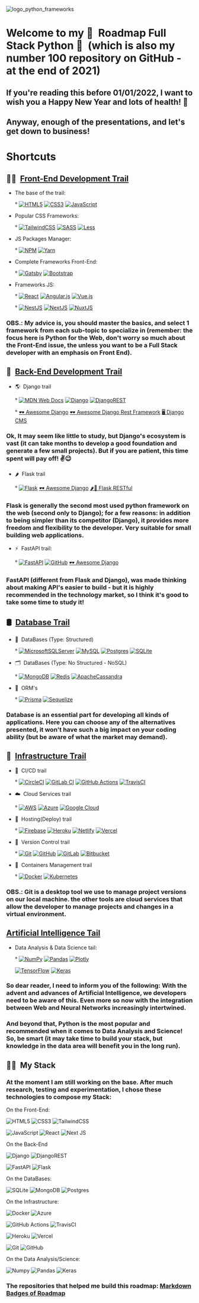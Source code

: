 ![logo_python_frameworks](https://dreamclass.co.in/wp-content/uploads/2020/10/python-frameworks-250919.png)

# Welcome to my 🌟&nbsp; Roadmap Full Stack Python 🌟&nbsp; (which is also my number 100 repository on GitHub - at the end of 2021)

## If you're reading this before 01/01/2022, I want to wish you a Happy New Year and lots of health! 🙏&nbsp;

## Anyway, enough of the presentations, and let's get down to business!

# Shortcuts

## 🧑‍🎨&nbsp; [Front-End Development Trail](https://developer.mozilla.org/en-US/docs/Web)

  - The base of the trail:

    ° [![HTML5](https://img.shields.io/badge/html5-%23E34F26.svg?style=for-the-badge&logo=html5&logoColor=white)](https://developer.mozilla.org/en-US/docs/Web/HTML)
    [![CSS3](https://img.shields.io/badge/css3-%231572B6.svg?style=for-the-badge&logo=css3&logoColor=white)](https://developer.mozilla.org/en-US/docs/Web/CSS)
    [![JavaScript](https://img.shields.io/badge/javascript-%23323330.svg?style=for-the-badge&logo=javascript&logoColor=%23F7DF1E)](https://developer.mozilla.org/en-US/docs/Web/JavaScript)

  - Popular CSS Frameworks:

    ° [![TailwindCSS](https://img.shields.io/badge/tailwindcss-%2338B2AC.svg?style=for-the-badge&logo=tailwind-css&logoColor=white)](https://tailwindcss.com/docs/installation)
    [![SASS](https://img.shields.io/badge/SASS-hotpink.svg?style=for-the-badge&logo=SASS&logoColor=white)](https://sass-lang.com/guide)
    [![Less](https://img.shields.io/badge/less-2B4C80?style=for-the-badge&logo=less&logoColor=white)](https://lesscss.org/features/)

  - JS Packages Manager:

    ° [![NPM](https://img.shields.io/badge/NPM-%23000000.svg?style=for-the-badge&logo=npm&logoColor=white)](https://docs.npmjs.com/)
    [![Yarn](https://img.shields.io/badge/yarn-%232C8EBB.svg?style=for-the-badge&logo=yarn&logoColor=white)](https://yarnpkg.com/)

  - Complete Frameworks Front-End:

    ° [![Gatsby](https://img.shields.io/badge/Gatsby-%23663399.svg?style=for-the-badge&logo=gatsby&logoColor=white)](https://www.gatsbyjs.com/how-it-works/)
    [![Bootstrap](https://img.shields.io/badge/bootstrap-%23563D7C.svg?style=for-the-badge&logo=bootstrap&logoColor=white)](https://getbootstrap.com/docs/5.0/getting-started/introduction/)

  - Frameworks JS:

    ° [![React](https://img.shields.io/badge/react-%2320232a.svg?style=for-the-badge&logo=react&logoColor=%2361DAFB)](https://reactjs.org/docs/getting-started.html)
    [![Angular.js](https://img.shields.io/badge/angular.js-%23E23237.svg?style=for-the-badge&logo=angularjs&logoColor=white)](https://angular.io/docs)
    [![Vue.js](https://img.shields.io/badge/vuejs-%2335495e.svg?style=for-the-badge&logo=vuedotjs&logoColor=%234FC08D)](https://vuejs.org/v2/guide/)

    ° [![NestJS](https://img.shields.io/badge/nestjs-%23E0234E.svg?style=for-the-badge&logo=nestjs&logoColor=white)](https://docs.nestjs.com/)
    [![NextJS](https://img.shields.io/badge/Next-black?style=for-the-badge&logo=next.js&logoColor=white)](https://nextjs.org/docs/getting-started)
    [![NuxtJS](https://img.shields.io/badge/Nuxt-black?style=for-the-badge&logo=nuxt.js&logoColor=white)](https://nuxtjs.org/docs/get-started/installation)

### OBS.: My advice is, you should master the basics, and select 1 framework from each sub-topic to specialize in (remember: the focus here is Python for the Web, don't worry so much about the Front-End issue, the unless you want to be a Full Stack developer with an emphasis on Front End).

## 🧠&nbsp; [Back-End Development Trail](https://developer.mozilla.org/en-US/docs/Learn/Server-side)

  - 🌎&nbsp; Django trail

    ° [![MDN Web Docs](https://img.shields.io/badge/MDN_Web_Docs-black?style=for-the-badge&logo=mdnwebdocs&logoColor=white)](https://developer.mozilla.org/en-US/docs/Learn/Server-side/Django)
    [![Django](https://img.shields.io/badge/django-%23092E20.svg?style=for-the-badge&logo=django&logoColor=white)](https://docs.djangoproject.com/en/4.0/)
    [![DjangoREST](https://img.shields.io/badge/DJANGO-REST-ff1709?style=for-the-badge&logo=django&logoColor=white&color=ff1709&labelColor=gray)](https://www.django-rest-framework.org/#quickstart)

    ° [🕶 Awesome Django](https://github.com/wsvincent/awesome-django)
    [🕶 Awesome Django Rest Framework](https://github.com/nioperas06/awesome-django-rest-framework)
    [🖥 Django CMS](https://docs.google.com/document/d/1f5eWyD_sxUSok436fSqDI0NHcpQ88CXQoDoQm9ZXb0s/edit)

### Ok, It may seem like little to study, but Django's ecosystem is vast (it can take months to develop a good foundation and generate a few small projects). But if you are patient, this time spent will pay off! ✌️😉&nbsp;

  - 🌶&nbsp; Flask trail

    ° [![Flask](https://img.shields.io/badge/flask-%23000.svg?style=for-the-badge&logo=flask&logoColor=white)](https://flask.palletsprojects.com/en/2.0.x/)
    [🕶 Awesome Django](https://github.com/humiaozuzu/awesome-flask)
    [🌶🔏 Flask RESTful](https://flask-restful.readthedocs.io/en/latest/)

### Flask is generally the second most used python framework on the web (second only to Django); for a few reasons: in addition to being simpler than its competitor (Django), it provides more freedom and flexibility to the developer. Very suitable for small building web applications.

  - ⚡️&nbsp; FastAPI trail:

    ° [![FastAPI](https://img.shields.io/badge/FastAPI-005571?style=for-the-badge&logo=fastapi)](https://fastapi.tiangolo.com/)
    [![GitHub](https://img.shields.io/badge/github-%23121011.svg?style=for-the-badge&logo=github&logoColor=white)](https://github.com/tiangolo/fastapi)
    [🕶 Awesome Django](https://github.com/mjhea0/awesome-fastapi)

### FastAPI (different from Flask and Django), was made thinking about making API's easier to build - but it is highly recommended in the technology market, so I think it's good to take some time to study it!

## 🛢&nbsp; [Database Trail](https://www.oracle.com/database/what-is-database/)

  - 🧮&nbsp; DataBases (Type: Structured)

    ° [![MicrosoftSQLServer](https://img.shields.io/badge/Microsoft%20SQL%20Sever-CC2927?style=for-the-badge&logo=microsoft%20sql%20server&logoColor=white)](https://www.microsoft.com/pt-br/sql-server/sql-server-downloads)
    [![MySQL](https://img.shields.io/badge/mysql-%2300f.svg?style=for-the-badge&logo=mysql&logoColor=white)](https://dev.mysql.com/doc/mysql-shell/8.0/en/)
    [![Postgres](https://img.shields.io/badge/postgres-%23316192.svg?style=for-the-badge&logo=postgresql&logoColor=white)](https://www.postgresql.org/docs/current/)
    [![SQLite](https://img.shields.io/badge/sqlite-%2307405e.svg?style=for-the-badge&logo=sqlite&logoColor=white)](https://sqlite.org/about.html)

  - 🗂&nbsp; DataBases (Type: No Structured - NoSQL)

    ° [![MongoDB](https://img.shields.io/badge/MongoDB-%234ea94b.svg?style=for-the-badge&logo=mongodb&logoColor=white)](https://docs.mongodb.com/)
    [![Redis](https://img.shields.io/badge/redis-%23DD0031.svg?style=for-the-badge&logo=redis&logoColor=white)](https://redis.io/documentation)
    [![ApacheCassandra](https://img.shields.io/badge/cassandra-%231287B1.svg?style=for-the-badge&logo=apache-cassandra&logoColor=white)](https://cassandra.apache.org/doc/latest/)

  - 🔎&nbsp; ORM's

    ° [![Prisma](https://img.shields.io/badge/Prisma-3982CE?style=for-the-badge&logo=Prisma&logoColor=white)](https://www.prisma.io/docs/getting-started/quickstart)
    [![Sequelize](https://img.shields.io/badge/Sequelize-52B0E7?style=for-the-badge&logo=Sequelize&logoColor=white)](https://sequelize.org/v7/)

### Database is an essential part for developing all kinds of applications. Here you can choose any of the alternatives presented, it won't have such a big impact on your coding ability (but be aware of what the market may demand).

## 🔐&nbsp; [Infrastructure Trail](https://www.ibm.com/topics/infrastructure)

  - 📜&nbsp; CI/CD trail

    ° [![CircleCI](https://img.shields.io/badge/CIRCLECI-%23161616.svg?style=for-the-badge&logo=circleci&logoColor=white)](https://circleci.com/docs/2.0/)
    [![GitLab CI](https://img.shields.io/badge/GitLabCI-%23181717.svg?style=for-the-badge&logo=gitlab&logoColor=white)](https://docs.gitlab.com/ee/ci/index.html)
    [![GitHub Actions](https://img.shields.io/badge/GitHub%20Actions-%232671E5.svg?style=for-the-badge&logo=githubactions&logoColor=white)](https://docs.github.com/pt/actions)
    [![TravisCI](https://img.shields.io/badge/travisci-%232B2F33.svg?style=for-the-badge&logo=travis&logoColor=white)](https://docs.travis-ci.com/user/tutorial/?utm_source=help-page&utm_medium=travisweb)

  - ☁️&nbsp; Cloud Services trail

    ° [![AWS](https://img.shields.io/badge/AWS-%23FF9900.svg?style=for-the-badge&logo=amazon-aws&logoColor=white)](https://docs.aws.amazon.com/index.html?nc2=h_ql_doc_do_v)
    [![Azure](https://img.shields.io/badge/azure-%230072C6.svg?style=for-the-badge&logo=azure-devops&logoColor=white)](https://azure.microsoft.com/en-us/get-started/#works)
    [![Google Cloud](https://img.shields.io/badge/GoogleCloud-%234285F4.svg?style=for-the-badge&logo=google-cloud&logoColor=white)](https://cloud.google.com/gcp/getting-started)

  - 🏢&nbsp; Hosting(Deploy) trail

    ° [![Firebase](https://img.shields.io/badge/firebase-%23039BE5.svg?style=for-the-badge&logo=firebase)](https://firebase.google.com/docs)
    [![Heroku](https://img.shields.io/badge/heroku-%23430098.svg?style=for-the-badge&logo=heroku&logoColor=white)](https://devcenter.heroku.com/categories/reference)
    [![Netlify](https://img.shields.io/badge/netlify-%23000000.svg?style=for-the-badge&logo=netlify&logoColor=#00C7B7)](https://docs.netlify.com/)
    [![Vercel](https://img.shields.io/badge/vercel-%23000000.svg?style=for-the-badge&logo=vercel&logoColor=white)](https://vercel.com/docs)

  - 📝&nbsp; Version Control trail

    ° [![Git](https://img.shields.io/badge/git-%23F05033.svg?style=for-the-badge&logo=git&logoColor=white)](https://git-scm.com/docs)
    [![GitHub](https://img.shields.io/badge/github-%23121011.svg?style=for-the-badge&logo=github&logoColor=white)](https://docs.github.com/en)
    [![GitLab](https://img.shields.io/badge/gitlab-%23181717.svg?style=for-the-badge&logo=gitlab&logoColor=white)](https://about.gitlab.com/get-started/)
    [![Bitbucket](https://img.shields.io/badge/bitbucket-%230047B3.svg?style=for-the-badge&logo=bitbucket&logoColor=white)](https://bitbucket.org/product/guides)

  - 🚛&nbsp; Containers Management trail

    ° [![Docker](https://img.shields.io/badge/docker-%230db7ed.svg?style=for-the-badge&logo=docker&logoColor=white)](https://docs.docker.com/get-docker/)
    [![Kubernetes](https://img.shields.io/badge/kubernetes-%23326ce5.svg?style=for-the-badge&logo=kubernetes&logoColor=white)](https://kubernetes.io/docs/home/)

### OBS.: Git is a desktop tool we use to manage project versions on our local machine. the other tools are cloud services that allow the developer to manage projects and changes in a virtual environment.

## [Artificial Intelligence Tail](https://www.oracle.com/artificial-intelligence/what-is-ai/)

  - Data Analysis & Data Science tail:

    ° [![NumPy](https://img.shields.io/badge/numpy-%23013243.svg?style=for-the-badge&logo=numpy&logoColor=white)](https://numpy.org/doc/stable/user/absolute_beginners.html)
    [![Pandas](https://img.shields.io/badge/pandas-%23150458.svg?style=for-the-badge&logo=pandas&logoColor=white)](https://pandas.pydata.org/docs/user_guide/index.html)
    [![Plotly](https://img.shields.io/badge/Plotly-%233F4F75.svg?style=for-the-badge&logo=plotly&logoColor=white)](https://dash.plotly.com/)

    [![TensorFlow](https://img.shields.io/badge/TensorFlow-%23FF6F00.svg?style=for-the-badge&logo=TensorFlow&logoColor=white)](https://www.tensorflow.org/learn)
    [![Keras](https://img.shields.io/badge/Keras-%23D00000.svg?style=for-the-badge&logo=Keras&logoColor=white)](https://keras.io/getting_started/)

### So dear reader, I need to inform you of the following: With the advent and advances of Artificial Intelligence, we developers need to be aware of this. Even more so now with the integration between Web and Neural Networks increasingly intertwined.

### And beyond that, Python is the most popular and recommended when it comes to Data Analysis and Science! So, be smart (it may take time to build your stack, but knowledge in the data area will benefit you in the long run).

## 👨‍💻&nbsp; My Stack

### At the moment I am still working on the base. After much research, testing and experimentation, I chose these technologies to compose my Stack:

On the Front-End:

  ![HTML5](https://img.shields.io/badge/html5-%23E34F26.svg?style=for-the-badge&logo=html5&logoColor=white)
  ![CSS3](https://img.shields.io/badge/css3-%231572B6.svg?style=for-the-badge&logo=css3&logoColor=white)
  ![TailwindCSS](https://img.shields.io/badge/tailwindcss-%2338B2AC.svg?style=for-the-badge&logo=tailwind-css&logoColor=white)

  ![JavaScript](https://img.shields.io/badge/javascript-%23323330.svg?style=for-the-badge&logo=javascript&logoColor=%23F7DF1E)
  ![React](https://img.shields.io/badge/react-%2320232a.svg?style=for-the-badge&logo=react&logoColor=%2361DAFB)
  ![Next JS](https://img.shields.io/badge/Next-black?style=for-the-badge&logo=next.js&logoColor=white)

On the Back-End

  ![Django](https://img.shields.io/badge/django-%23092E20.svg?style=for-the-badge&logo=django&logoColor=white)
  ![DjangoREST](https://img.shields.io/badge/DJANGO-REST-ff1709?style=for-the-badge&logo=django&logoColor=white&color=ff1709&labelColor=gray)
  
  ![FastAPI](https://img.shields.io/badge/FastAPI-005571?style=for-the-badge&logo=fastapi)
  ![Flask](https://img.shields.io/badge/flask-%23000.svg?style=for-the-badge&logo=flask&logoColor=white)

On the DataBases:

  ![SQLite](https://img.shields.io/badge/sqlite-%2307405e.svg?style=for-the-badge&logo=sqlite&logoColor=white)
  ![MongoDB](https://img.shields.io/badge/MongoDB-%234ea94b.svg?style=for-the-badge&logo=mongodb&logoColor=white)
  ![Postgres](https://img.shields.io/badge/postgres-%23316192.svg?style=for-the-badge&logo=postgresql&logoColor=white)

On the Infrastructure:

  ![Docker](https://img.shields.io/badge/docker-%230db7ed.svg?style=for-the-badge&logo=docker&logoColor=white)
  ![Azure](https://img.shields.io/badge/azure-%230072C6.svg?style=for-the-badge&logo=azure-devops&logoColor=white)

  ![GitHub Actions](https://img.shields.io/badge/GitHub%20Actions-%232671E5.svg?style=for-the-badge&logo=githubactions&logoColor=white)
  ![TravisCI](https://img.shields.io/badge/travisci-%232B2F33.svg?style=for-the-badge&logo=travis&logoColor=white)

  ![Heroku](https://img.shields.io/badge/heroku-%23430098.svg?style=for-the-badge&logo=heroku&logoColor=white)
  ![Vercel](https://img.shields.io/badge/vercel-%23000000.svg?style=for-the-badge&logo=vercel&logoColor=white)
  
  ![Git](https://img.shields.io/badge/git-%23F05033.svg?style=for-the-badge&logo=git&logoColor=white)
  ![GitHub](https://img.shields.io/badge/github-%23121011.svg?style=for-the-badge&logo=github&logoColor=white)

On the Data Analysis/Science:

  ![Numpy](https://img.shields.io/badge/numpy-%23013243.svg?style=for-the-badge&logo=numpy&logoColor=white)
  ![Pandas](https://img.shields.io/badge/pandas-%23150458.svg?style=for-the-badge&logo=pandas&logoColor=white)
  ![Keras](https://img.shields.io/badge/Keras-%23D00000.svg?style=for-the-badge&logo=Keras&logoColor=white)

### The repositories that helped me build this roadmap: [Markdown Badges of Roadmap](https://github.com/Ileriayo/markdown-badges)
